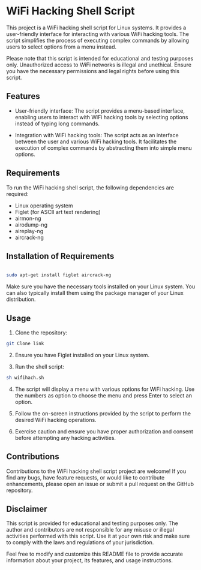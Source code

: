 
# WiFi Hacking Shell Script

This project is a WiFi hacking shell script for Linux systems. It provides a user-friendly interface for interacting with various WiFi hacking tools. The script simplifies the process of executing complex commands by allowing users to select options from a menu instead.

Please note that this script is intended for educational and testing purposes only. Unauthorized access to WiFi networks is illegal and unethical. Ensure you have the necessary permissions and legal rights before using this script.
## Features

- User-friendly interface: The script provides a menu-based interface, enabling users to interact with WiFi hacking tools by selecting options instead of typing long commands.

- Integration with WiFi hacking tools: The script acts as an interface between the user and various WiFi hacking tools. It facilitates the execution of complex commands by abstracting them into simple menu options.

## Requirements

To run the WiFi hacking shell script, the following dependencies are required:

- Linux operating system
- Figlet (for ASCII art text rendering)
- airmon-ng
- airodump-ng
- aireplay-ng
- aircrack-ng

## Installation of Requirements

```bash

sudo apt-get install figlet aircrack-ng

```

Make sure you have the necessary tools installed on your Linux system. You can also typically install them using the package manager of your Linux distribution.
## Usage

1. Clone the repository:

```bash
git Clone link
```

2. Ensure you have Figlet installed on your Linux system.

3. Run the shell script:

```bash
sh wifihach.sh
```
4. The script will display a menu with various options for WiFi hacking. Use the numbers as option  to choose the menu and press Enter to select an option.

5. Follow the on-screen instructions provided by the script to perform the desired WiFi hacking operations.

6. Exercise caution and ensure you have proper authorization and consent before attempting any hacking activities.


## Contributions 

Contributions to the WiFi hacking shell script project are welcome! If you find any bugs, have feature requests, or would like to contribute enhancements, please open an issue or submit a pull request on the GitHub repository.


## Disclaimer

This script is provided for educational and testing purposes only. The author and contributors are not responsible for any misuse or illegal activities performed with this script. Use it at your own risk and make sure to comply with the laws and regulations of your jurisdiction.

Feel free to modify and customize this README file to provide accurate information about your project, its features, and usage instructions.

